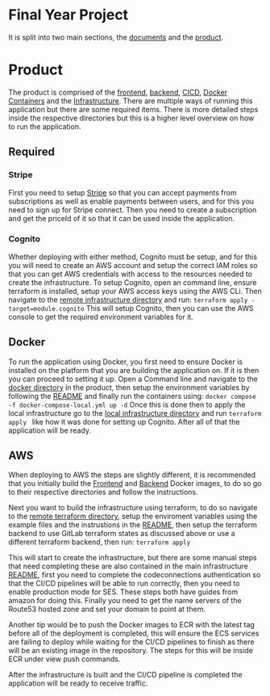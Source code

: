 # Final Year Project

It is split into two main sections, the [documents](./documents/) and the [product](./product/).

# Product

The product is comprised of the [frontend](./product/frontend/), [backend](./product/backend/), [CICD](./product/CICD/),  [Docker Containers](./product/Docker/) and the [Infrastructure](./product/infrastructure/). There are multiple ways of running this application but there are some required items. There is more detailed steps inside the respective directories but this is a higher level overview on how to run the application.

## Required

### Stripe
First you need to setup [Stripe](https://stripe.com/gb) so that you can accept payments from subscriptions as well as enable payments between users, and for this you need to sign up for Stripe connect. Then you need to create a subscription and get the priceId of it so that it can be used inside the application. 

### Cognito

Whether deploying with either method, Cognito must be setup, and for this you will need to create an AWS account and setup the correct IAM roles so that you can get AWS credentials with access to the resources needed to create the infrastructure. To setup Cognito, open an command line, ensure terraform is installed, setup your AWS access keys using the AWS CLi. Then navigate to the [remote infrastructure directory](./product/infrastructure/remote/) and run: ```terraform apply -target=module.cognito``` This will setup Cognito, then you can use the AWS console to get the required environment variables for it.

## Docker
To run the application using Docker, you first need to ensure Docker is installed on the platform that you are building the application on. If it is then you can proceed to setting it up. Open a Command line and navigate to the [docker directory](./product/docker/) in the product, then setup the environment variables by following the [README](./product/docker/README.md) and finally run the containers using: ```docker compose -f docker-compose-local.yml up -d``` Once this is done then to apply the local infrastructure go to the [local infrastructure directory](./product/infrastructure/local/) and run  ```terraform apply ``` like how it was done for setting up Cognito. After all of that the application will be ready.


## AWS
When deploying to AWS the steps are slightly different, it is recommended that you initially build the [Frontend](./product/frontend/) and [Backend](./product/backend/) Docker images, to do so go to their respective directories and follow the instructions. 

Next you want to build the infrastructure using terraform, to do so navigate to the [remote terraform directory](./product/infrastructure/remote/), setup the enviroment variables using the example files and the instrustions in the [README](./product/infrastructure/README.md), then setup the terraform backend to use GitLab terraform states as discussed above or use a different terraform backend, then run: ``` terraform apply ```

This will start to create the infrastructure, but there are some manual steps that need completing these are also contained in the main infrastructure [README](./product/infrastructure/README.md), first you need to complete the codeconnections authentication so that the CI/CD pipelines will be able to run correctly, then you need to enable production mode for SES. These steps both have guides from amazon for doing this. Finally you need to get the name servers of the Route53 hosted zone and set your domain to point at them. 

Another tip would be to push the Docker images to ECR with the latest tag before all of the deployment is completed, this will ensure the ECS services are failing to deploy while waiting for the CI/CD pipelines to finish as there will be an existing image in the repository. The steps for this will be inside ECR under view push commands. 

After the infrastructure is built and the CI/CD pipeline is completed the application will be ready to receive traffic.